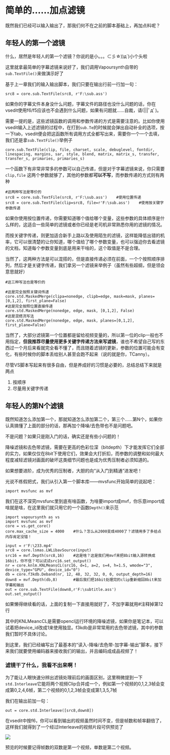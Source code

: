 # 简单的……加点滤镜

既然我们已经可以输入输出了，那我们何不在之前的脚本基础上，再加点料呢？

## 年轻人的第一个滤镜

什么，居然是年轻人的第一个滤镜？你说的是小。。。⊂彡☆\)\)д\`\)小个头啦

这里就拿最简单的字幕滤镜来说好了，我们调用Vapoursynth自带的`sub.TextFile()`来做演示好了

基于上一章我们的输入输出脚本，我们只要在输出行前一行加一句：

```text
src8 = core.sub.TextFile(src8, r'F:\sub.ass')
```

如果你的字幕文件本身没什么问题，字幕文件的路径也没什么问题的话，你在vsedit使用f6/f5应该也不会遇到什么问题，如果有问题就……自裁，请\(\|\|\|ﾟдﾟ\)。

需要一提的是，这些滤镜函数的调用和参数传递的方式是需要注意的。比如你使用vsedit输入上述滤镜的过程中，在打到`sub.Te`的时候就会弹出自动补全的选项，按一下tab，vsedit便会把这函数所有调用方式全都写出来，需要你一个一个去填，我们还是拿`sub.TextFile()`举例子  
  
`core.sub.TextFile(clip, file, charset, scale, debuglevel, fontdir, linespacing, margins, sar, style, blend, matrix, matrix_s, transfer, transfer_s, primaries, primaries_s)`

一个函数下有非常非常多的参数可以自己传递，但是对于字幕滤镜来说，你只需要`clip,file` 这两个参数就够了，其他的参数都**可以不写**，而参数传递的方式则有两种

```text
#这两种写法是等价的
src8 = core.sub.TextFile(src8, r'F:\sub.ass')    #使用位置传递
src8 = core.sub.TextFile(clip=src8, file=r'F:\sub.ass')    #使用按关键字参数传递
```

如果你使用按位置传递，你需要知道哪个值给哪个变量，这些参数的具体顺序是什么样的，这适合一些简单的滤镜或者你已经是老司机非常熟悉你用的滤镜的情况。

而按关键字传递，则更加适合新手上路以及使用陌生的滤镜，这样能降低出错的机率，它可以很清楚的让你知道，哪个值给了哪个参数变量，也可以强迫你去看滤镜的文档，知道每个参数变量到底是用来干啥的，这个取值是不是合理。

当然了，这两种方法是可以混搭的，但是直接传递必须在前面，一个个按照顺序排列，然后才是关键字传递，我们拿另一个滤镜来举例子（虽然有些超纲，但是领会意思就好）

```text
#这三种写法也是等价的

#这是完全按照关键词传递
core.std.MaskedMerge(clipa=nonedge, clipb=edge, mask=mask, planes=[0,1,2], first_plane=False)
#这是完全按照位置直接传递
core.std.MaskedMerge(nonedge, edge, mask, [0,1,2], False)
#这是混搭流写法
core.std.MaskedMerge(nonedge, edge, mask, planes=[0,1,2], first_plane=False)
```

当然了，大部分滤镜第一个位置都是留给视频变量的，所以第一位的clip一般也不用指定，**但我推荐尽量使用更多关键字传递方法来写滤镜**，谁也不希望自己写的东西过一个月后来看就完全看不懂了，而且随着滤镜的更新，参数的位置可能会有变化，有些时候你的脚本丢给别人甚至会跑不起来（说的就是你，TCanny）。

尽管VS脚本写起来有很多自由，但是养成好的习惯是必要的，总结总结下来就是两点

1. 按顺序
2. 尽量用关键字传递

## 年轻人的第N个滤镜

既然知道怎么添加第一个，那就知道怎么添加第二个，第三个……第N个，如果你认真搞懂了上面的部分的话，那再加个降噪/去色带也不是问题吧。

不是问题？如果只是刚入门的话，确实还是有些小问题的！

降噪滤镜和去色带滤镜，需要在更高的色彩位深（bitdepth）下才能发挥它们全部的实力，如果仅仅在8bit下使用它们，效果会大打折扣，而参数的调整和如何最大程度减轻滤镜对画面的破坏这类细节问题也是成为优秀压制者必须知道的。

如果想要进阶，成为优秀的压制者，大胆的向“从入门到精通”进发吧！

光说不练假把式，我们从引入第一个脚本库——mvsfunc开始简单的说起吧：

`import mvsfunc as mvf` 

我们在这不深究mvsfunc里到底有啥函数，为啥要import成mvf，你乐意import成啥就是啥，在这里我们就只用它的一个函数`Depth()`来示范

```text
import vapoursynth as vs
import mvsfunc as mvf
core = vs.get_core()
core.max_cache_size = 4000    #什么？怎么从2000变成4000了？滤镜用多了多给点内存肯定没错！

input = r'F:\233.mp4'
src8 = core.lsmas.LWLibavSource(input)
src16 = mvf.Depth(src8,16)    #这是啥？这是我们用mvf来把8bit输入源转换成16bit，你不信？可以试试src16.set_output()
nr = core.knlm.KNLMeansCL(src16, d=1, a=2, s=4, h=1.5, wmode="3", device_type="GPU", device_id="0")
db = core.f3kdb.Deband(nr, 12, 48, 32, 32, 0, 0, output_depth=16)
down8 = mvf.Depth(db,8)       #最后我们把16bit处理完的clip重新缩回8bit来加字幕和输出
out = core.sub.TextFile(down8,r'F:\subtitle.ass')
out.set_output()
```

如果懒得继续看的话，上面的复制一下直接用就好了，不加字幕就用\#注释掉第12行

其中的KNLMeancCL是需要opencl运行环境的降噪滤镜，如果你是笔记本，可以试着把device\_id改成1来使用独显。f3kdb是非常常用的去色带滤镜，其中的参数我们暂时不具体讨论。

到这里，我们已经编写出了最基本的“读入-降噪/去色带-加字幕-输出”脚本，接下来我们就要使用编码器来接收我们的输出，并且编码成成品视频了！

### 滤镜干了什么，我看不出来啊！

为了能让人眼快速分辨出滤镜处理前后的画面区别，这里稍微提到一下`std.Interleave`它能将两个视频Clip合并成一个，例如第一个视频的0,1,2,3帧会变成第0,2,4,6帧，第二个视频的0,1,2,3帧会变成第1,3,5,7帧

我们在输出前加一句：

`out = core.std.Interleave([src8,down8])`

在vsedit中按f6，你可以看到输出的视频虽然时间不变，但是帧数和帧率翻倍了，这样我们就得到了一个经过Interleave的视频片段可供预览了

![](https://i.v2ex.co/5JBvNCbu.png)

预览的时候要记得帧数的双数是第一个视频，单数是第二个视频。



